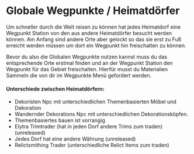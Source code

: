 # Globale Wegpunkte / Heimatdörfer

Um schneller durch die Welt reisen zu können hat jedes Heimatdorf eine Wegpunkt Station von den aus andere Heimatdörfer besucht werden können. Am Anfang sind andere Orte aber gelockt so das sie erst zu Fuß erreicht werden müssen um dort ein Wegpunkt hin freischalten zu können.&#x20;

Bevor du also die Globalen Wegpunkte nutzen kannst muss du das entsprechende Orte erstmal finden und an der Wegpunkt Station den Wegpunkt für das Gebiet freischalten. Hierfür musst du Materialien Sammeln die von dir im Wegpunkte Menü gefordert werden.

#### Unterschiede zwischen Heimatdörfern:

* Dekoristen Npc mit unterschiedlichen Themenbasierten Möbel und Dekoration
* Wandernder Dekorations Npc mit unterschiedlichen Dekorationsköpfen.
* Themenbasiertes bauen ist vorrangig&#x20;
* Elytra Trimtrader (hat in jeden Dorf andere Trims zum traden) (unreleased)
* Jedes Dorf hat eine andere Währung (unreleased)
* Relictsmithing Trader (unterschiedliche Relict Items zum traden)
